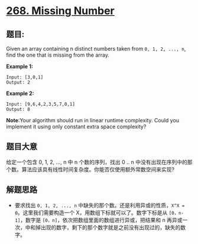 # [268. Missing Number](https://leetcode.com/problems/missing-number/)


## 题目:

Given an array containing n distinct numbers taken from `0, 1, 2, ..., n`, find the one that is missing from the array.

**Example 1:**

    Input: [3,0,1]
    Output: 2

**Example 2:**

    Input: [9,6,4,2,3,5,7,0,1]
    Output: 8

**Note**:Your algorithm should run in linear runtime complexity. Could you implement it using only constant extra space complexity?


## 题目大意

给定一个包含 0, 1, 2, ..., n 中 n 个数的序列，找出 0 .. n 中没有出现在序列中的那个数。算法应该具有线性时间复杂度。你能否仅使用额外常数空间来实现?



## 解题思路


- 要求找出 `0, 1, 2, ..., n` 中缺失的那个数。还是利用异或的性质，`X^X = 0`。这里我们需要构造一个 X，用数组下标就可以了。数字下标是从 `[0，n-1]`，数字是 `[0，n]`，依次把数组里面的数组进行异或，把结果和 n 再异或一次，中和掉出现的数字，剩下的那个数字就是之前没有出现过的，缺失的数字。
